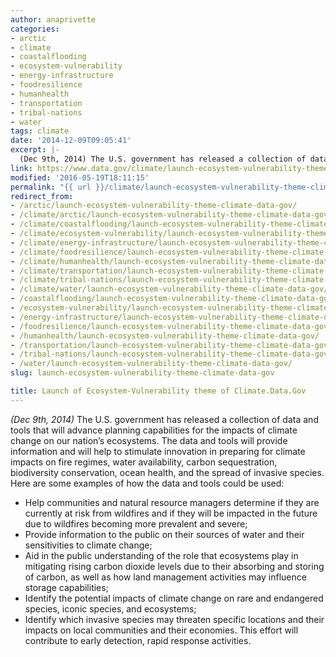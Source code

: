 ```yaml
---
author: anaprivette
categories:
- arctic
- climate
- coastalflooding
- ecosystem-vulnerability
- energy-infrastructure
- foodresilience
- humanhealth
- transportation
- tribal-nations
- water
tags: climate
date: '2014-12-09T09:05:41'
excerpt: |-
  (Dec 9th, 2014) The U.S. government has released a collection of data and tools that will advance planning capabilities for the impacts of climate change on our nation’s ecosystems. The data and tools will provide information and will help to…
link: https://www.data.gov/climate/launch-ecosystem-vulnerability-theme-climate-data-gov/
modified: '2016-05-19T18:11:15'
permalink: "{{ url }}/climate/launch-ecosystem-vulnerability-theme-climate-data-gov/"
redirect_from:
- /arctic/launch-ecosystem-vulnerability-theme-climate-data-gov/
- /climate/arctic/launch-ecosystem-vulnerability-theme-climate-data-gov/
- /climate/coastalflooding/launch-ecosystem-vulnerability-theme-climate-data-gov/
- /climate/ecosystem-vulnerability/launch-ecosystem-vulnerability-theme-climate-data-gov/
- /climate/energy-infrastructure/launch-ecosystem-vulnerability-theme-climate-data-gov/
- /climate/foodresilience/launch-ecosystem-vulnerability-theme-climate-data-gov/
- /climate/humanhealth/launch-ecosystem-vulnerability-theme-climate-data-gov/
- /climate/transportation/launch-ecosystem-vulnerability-theme-climate-data-gov/
- /climate/tribal-nations/launch-ecosystem-vulnerability-theme-climate-data-gov/
- /climate/water/launch-ecosystem-vulnerability-theme-climate-data-gov/
- /coastalflooding/launch-ecosystem-vulnerability-theme-climate-data-gov/
- /ecosystem-vulnerability/launch-ecosystem-vulnerability-theme-climate-data-gov/
- /energy-infrastructure/launch-ecosystem-vulnerability-theme-climate-data-gov/
- /foodresilience/launch-ecosystem-vulnerability-theme-climate-data-gov/
- /humanhealth/launch-ecosystem-vulnerability-theme-climate-data-gov/
- /transportation/launch-ecosystem-vulnerability-theme-climate-data-gov/
- /tribal-nations/launch-ecosystem-vulnerability-theme-climate-data-gov/
- /water/launch-ecosystem-vulnerability-theme-climate-data-gov/
slug: launch-ecosystem-vulnerability-theme-climate-data-gov

title: Launch of Ecosystem-Vulnerability theme of Climate.Data.Gov
---
```


*(Dec 9th, 2014)* The U.S. government has released a collection of data and tools that will advance planning capabilities for the impacts of climate change on our nation’s ecosystems. The data and tools will provide information and will help to stimulate innovation in preparing for climate impacts on fire regimes, water availability, carbon sequestration, biodiversity conservation, ocean health, and the spread of invasive species. Here are some examples of how the data and tools could be used:

* Help communities and natural resource managers determine if they are currently at risk from wildfires and if they will be impacted in the future due to wildfires becoming more prevalent and severe;
* Provide information to the public on their sources of water and their sensitivities to climate change;
* Aid in the public understanding of the role that ecosystems play in mitigating rising carbon dioxide levels due to their absorbing and storing of carbon, as well as how land management activities may influence storage capabilities;
* Identify the potential impacts of climate change on rare and endangered species, iconic species, and ecosystems;
* Identify which invasive species may threaten specific locations and their impacts on local communities and their economies. This effort will contribute to early detection, rapid response activities.
